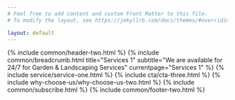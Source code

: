 ```yaml
---
# Feel free to add content and custom Front Matter to this file.
# To modify the layout, see https://jekyllrb.com/docs/themes/#overriding-theme-defaults

layout: default
---
```


{% include common/header-two.html %}
{% include common/breadcrumb.html title="Services 1"  subtitle="We are available for 24/7 for Garden & Landscaping Services" currentpage="Services 1" %}
{% include service/service-one.html %}
{% include cta/cta-three.html %}
{% include why-choose-us/why-choose-us-two.html %}
{% include common/subscribe.html %}
{% include common/footer-two.html %}